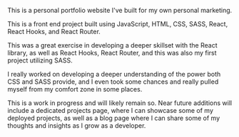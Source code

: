 This is a personal portfolio website I've built for my own personal marketing.

This is a front end project built using JavaScript, HTML, CSS, SASS, React, React Hooks, and React Router.

This was a great exercise in developing a deeper skillset with the React library, as well as React Hooks, React Router, and this was also my first project utilizing SASS.

I really worked on developing a deeper understanding of the power both CSS and SASS provide, and I even took some chances and really pulled myself from my comfort zone in some places.

This is a work in progress and will likely remain so. Near future additions will include a dedicated projects page, where I can showcase some of my deployed projects, as well as a blog page where I can share some of my thoughts and insights as I grow as a developer.

